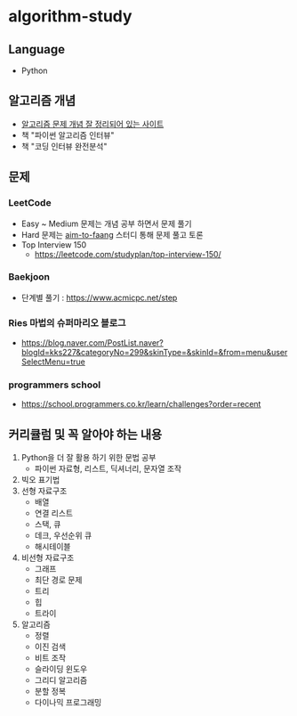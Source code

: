# algorithm-study

## Language 
- Python

## 알고리즘 개념
- [알고리즘 문제 개념 잘 정리되어 있는 사이트](https://m.blog.naver.com/kks227)
- 책 "파이썬 알고리즘 인터뷰"
- 책 "코딩 인터뷰 완전분석" 

## 문제
### LeetCode
- Easy ~ Medium 문제는 개념 공부 하면서 문제 풀기
- Hard 문제는 [aim-to-faang](https://github.com/wool0826/aim-to-faang) 스터디 통해 문제 풀고 토론
- Top Interview 150
  - https://leetcode.com/studyplan/top-interview-150/
### Baekjoon
- 단계별 풀기 : https://www.acmicpc.net/step
### Ries 마법의 슈퍼마리오 블로그
- https://blog.naver.com/PostList.naver?blogId=kks227&categoryNo=299&skinType=&skinId=&from=menu&userSelectMenu=true
### programmers school
- https://school.programmers.co.kr/learn/challenges?order=recent


## 커리큘럼 및 꼭 알아야 하는 내용 
1. Python을 더 잘 활용 하기 위한 문법 공부
   - 파이썬 자료형, 리스트, 딕셔너리, 문자열 조작
2. 빅오 표기법
3. 선형 자료구조 
   - 배열
   - 연결 리스트
   - 스택, 큐
   - 데크, 우선순위 큐
   - 해시테이블
4. 비선형 자료구조
   - 그래프
   - 최단 경로 문제
   - 트리 
   - 힙 
   - 트라이 
5. 알고리즘
   - 정렬 
   - 이진 검색
   - 비트 조작
   - 슬라이딩 윈도우 
   - 그리디 알고리즘 
   - 분할 정복
   - 다이나믹 프로그래밍
